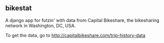bikestat
--------

A django app for futzin' with data from Capital Bikeshare, the
bikesharing network in Washington, DC, USA.

To get the data, go to http://capitalbikeshare.com/trip-history-data


